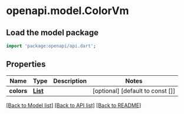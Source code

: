 # openapi.model.ColorVm

## Load the model package
```dart
import 'package:openapi/api.dart';
```

## Properties
Name | Type | Description | Notes
------------ | ------------- | ------------- | -------------
**colors** | [**List<ColorDto>**](ColorDto.md) |  | [optional] [default to const []]

[[Back to Model list]](../README.md#documentation-for-models) [[Back to API list]](../README.md#documentation-for-api-endpoints) [[Back to README]](../README.md)



